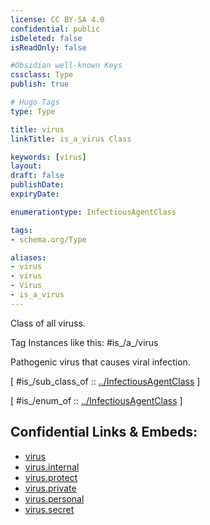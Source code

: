 ```yaml
---
license: CC BY-SA 4.0
confidential: public
isDeleted: false
isReadOnly: false

#Obsidian well-known Keys
cssclass: Type
publish: true

# Hugo Tags
type: Type

title: virus
linkTitle: is_a_virus Class

keywords: [virus]
layout: 
draft: false
publishDate:
expiryDate: 

enumerationtype: InfectiousAgentClass

tags:
- schema.org/Type

aliases:
- virus
- virus
- Virus
- is_a_virus
---
```


Class of all viruss.

Tag Instances like this: 
#is_/a_/virus

Pathogenic virus that causes viral infection.

[ #is_/sub_class_of :: [../InfectiousAgentClass](../InfectiousAgentClass) ]

[ #is_/enum_of :: [../InfectiousAgentClass](../InfectiousAgentClass) ]



## Confidential Links & Embeds: 
- [virus](../../../../../../../../_public/schema.org/Type/is_a_/intangible/enumeration/medical_enumeration/infectious_agent_class/virus.md) 
- [virus.internal](../../../../../../../../_internal/schema.org/Type/is_a_/intangible/enumeration/medical_enumeration/infectious_agent_class/virus.internal.md) 
- [virus.protect](../../../../../../../../_protect/schema.org/Type/is_a_/intangible/enumeration/medical_enumeration/infectious_agent_class/virus.protect.md) 
- [virus.private](../../../../../../../../_private/schema.org/Type/is_a_/intangible/enumeration/medical_enumeration/infectious_agent_class/virus.private.md) 
- [virus.personal](../../../../../../../../_personal/schema.org/Type/is_a_/intangible/enumeration/medical_enumeration/infectious_agent_class/virus.personal.md) 
- [virus.secret](../../../../../../../../_secret/schema.org/Type/is_a_/intangible/enumeration/medical_enumeration/infectious_agent_class/virus.secret.md) 
